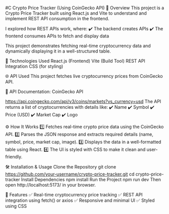 #C Crypto Price Tracker (Using CoinGecko API)
🚀 Overview
This project is a Crypto Price Tracker built using React.js and Vite to understand and implement REST API consumption in the frontend.

I explored how REST APIs work, where:
✔️ The backend creates APIs
✔️ The frontend consumes APIs to fetch and display data

This project demonstrates fetching real-time cryptocurrency data and dynamically displaying it in a well-structured table.

🔧 Technologies Used
React.js (Frontend)
Vite (Build Tool)
REST API Integration
CSS (for styling)

🌐 API Used
This project fetches live cryptocurrency prices from CoinGecko API.

🔗 API Documentation: CoinGecko API

https://api.coingecko.com/api/v3/coins/markets?vs_currency=usd
The API returns a list of cryptocurrencies with details like:
✔️ Name
✔️ Symbol
✔️ Price (USD)
✔️ Market Cap
✔️ Logo

⚙️ How It Works
1️⃣ Fetches real-time crypto price data using the CoinGecko API.
2️⃣ Parses the JSON response and extracts required details (name, symbol, price, market cap, image).
3️⃣ Displays the data in a well-formatted table using React.
4️⃣ The UI is styled with CSS to make it clean and user-friendly.

🛠 Installation & Usage
Clone the Repository
git clone https://github.com/your-username/crypto-price-tracker.git
cd crypto-price-tracker
Install Dependencies
npm install
Run the Project
npm run dev
Then open http://localhost:5173/ in your browser.

🌟 Features
✅ Real-time cryptocurrency price tracking
✅ REST API integration using fetch() or axios
✅ Responsive and minimal UI
✅ Styled using CSS

